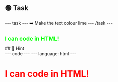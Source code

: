 <h2 class="c-project-heading--task">🟢 Task</h2>
--- task ---
➡️ Make the text colour lime
--- /task ---

<h1 style="color: lime; font-size: 18px;">I can code in HTML!</h1>

<div class="c-project-callout c-project-callout--tip">
## 👀 Hint 

<div class="c-project-code">
--- code ---
---
language: html
---
<h1 style="color: red; 

--- /code ---
</div>

<h1 style="color: red; font-size: 18px;">I can code in HTML!</h1>
